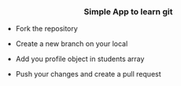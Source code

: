 <h3 align="center">Simple App to learn git</h3>

- Fork the repository

- Create a new branch on your local

- Add you profile object in students array 

- Push your changes and create a pull request
